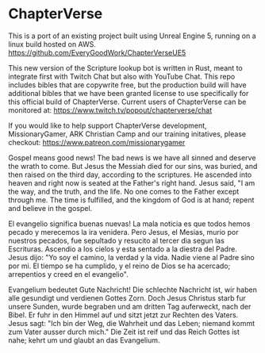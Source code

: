 # ChapterVerse
This is a port of an existing project built using Unreal Engine 5, running on a linux build hosted on AWS.
https://github.com/EveryGoodWork/ChapterVerseUE5

This new version of the Scripture lookup bot is written in Rust, meant to integrate first with Twitch Chat but also with YouTube Chat.
This repo includes bibles that are copywrite free, but the production build will have additional bibles that we have been granted license to use specifically for this official build of ChapterVerse.
Current users of ChapterVerse can be monitored at:  https://www.twitch.tv/popout/chapterverse/chat

If you would like to help support ChapterVerse development, MissionaryGamer, ARK Christian Camp and our training initatives, please checkout:
https://www.patreon.com/missionarygamer

Gospel means good news! The bad news is we have all sinned and deserve the wrath to come. But Jesus the Messiah died for our sins, was buried, and then raised on the third day, according to the scriptures. He ascended into heaven and right now is seated at the Father's right hand. Jesus said, "I am the way, and the truth, and the life. No one comes to the Father except through me. The time is fulfilled, and the kingdom of God is at hand; repent and believe in the gospel.

El evangelio significa buenas nuevas! La mala noticia es que todos hemos pecado y merecemos la ira venidera. Pero Jesus, el Mesias, murio por nuestros pecados, fue sepultado y resucito al tercer dia segun las Escrituras. Ascendio a los cielos y esta sentado a la diestra del Padre. Jesus dijo: "Yo soy el camino, la verdad y la vida. Nadie viene al Padre sino por mi. El tiempo se ha cumplido, y el reino de Dios se ha acercado; arrepentios y creed en el evangelio". 

Evangelium bedeutet Gute Nachricht! Die schlechte Nachricht ist, wir haben alle gesundigt und verdienen Gottes Zorn. Doch Jesus Christus starb fur unsere Sunden, wurde begraben und am dritten Tag auferweckt, nach der Bibel. Er fuhr in den Himmel auf und sitzt jetzt zur Rechten des Vaters. Jesus sagt: "Ich bin der Weg, die Wahrheit und das Leben; niemand kommt zum Vater ausser durch mich." Die Zeit ist reif und das Reich Gottes ist nahe; kehrt um und glaubt an das Evangelium.
